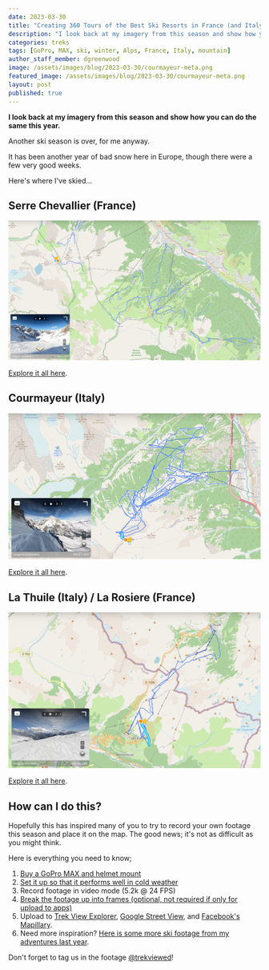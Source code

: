 ```yaml
---
date: 2023-03-30
title: "Creating 360 Tours of the Best Ski Resorts in France (and Italy) (Part 3)"
description: "I look back at my imagery from this season and show how you can do the same this year."
categories: treks
tags: [GoPro, MAX, ski, winter, Alps, France, Italy, mountain]
author_staff_member: dgreenwood
image: /assets/images/blog/2023-03-30/courmayeur-meta.png
featured_image: /assets/images/blog/2023-03-30/courmayeur-meta.png
layout: post
published: true
---
```


**I look back at my imagery from this season and show how you can do the same this year.**

Another ski season is over, for me anyway.

It has been another year of bad snow here in Europe, though there were a few very good weeks.

Here's where I've skied...

## Serre Chevallier (France)

<img class="img-fluid" src="/assets/images/blog/2023-03-30/serre-chevallier.png" alt="Serre Chevallier" title="Serre Chevallier" />

[Explore it all here](https://www.mapillary.com/app/user/trekviewhq?lat=44.935685791896&lng=6.4898815332022&z=17&x=0.47695653858615583&y=0.5627130934789792&zoom=0&focus=photo&pKey=1625747594515652).

## Courmayeur (Italy)

<img class="img-fluid" src="/assets/images/blog/2023-03-30/courmayeur.png" alt="Courmayeur" title="Courmayeur" />

[Explore it all here](https://www.mapillary.com/app/user/trekviewhq?lat=45.772465592161&lng=6.9122764561441&z=17&focus=map&pKey=1372695603514766&x=0.9047409299604711&y=0.5&zoom=0).

## La Thuile (Italy) / La Rosiere (France)

<img class="img-fluid" src="/assets/images/blog/2023-03-30/la-thuile-la-rosiere.png" alt="La Thuile and La Rosiere" title="La Thuile and La Rosiere" />

[Explore it all here](https://www.mapillary.com/app/user/trekviewhq?lat=45.64851260795024&lng=6.883980008276922&z=13.088877003786871&focus=map&pKey=144406351661676).

## How can I do this?

Hopefully this has inspired many of you to try to record your own footage this season and place it on the map. The good news; it's not as difficult as you might think.

Here is everything you need to know;

1. [Buy a GoPro MAX and helmet mount](/blog/announcing-trek-pack-v2)
2. [Set it up so that it performs well in cold weather](/blog/keeping-gopro-max-warm-extend-battery-life)
3. Record footage in video mode (5.2k @ 24 FPS)
4. [Break the footage up into frames (optional, not required if only for upload to apps)](/blog/turn-360-video-into-timelapse-images-part-1)
5. Upload to [Trek View Explorer](https://www.trekview.org/), [Google Street View](https://streetviewstudio.maps.google.com), and [Facebook's Mapillary](https://www.mapillary.com/desktop-uploader).
6. Need more inspiration? [Here is some more ski footage from my adventures last year](/blog/creating-360-street-level-maps-europe-ski-resorts-part-2).

Don't forget to tag us in the footage [@trekviewed](https://www.instagram.com/trekviewed/)!
